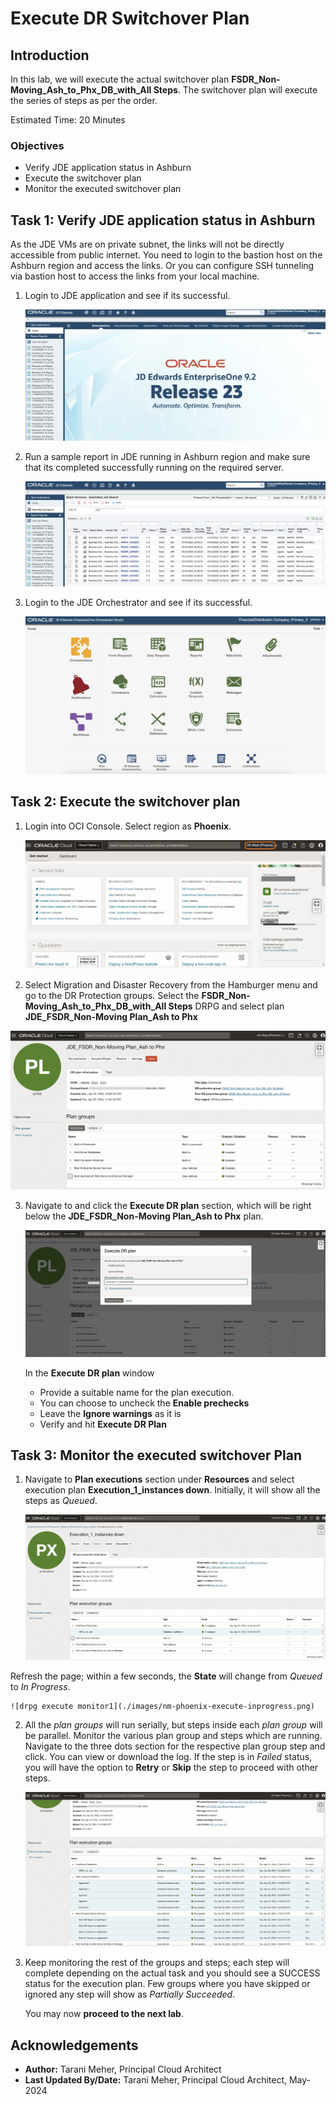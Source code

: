 # Execute DR Switchover Plan

## Introduction

In this lab, we will execute the actual switchover plan **FSDR\_Non-Moving\_Ash\_to\_Phx\_DB\_with\_All Steps**. The switchover plan will execute the series of steps as per the order.

Estimated Time: 20 Minutes

### Objectives

- Verify JDE application status in Ashburn
- Execute the switchover plan
- Monitor the executed switchover plan

## Task 1: Verify JDE application status in Ashburn

As the JDE VMs are on private subnet, the links will not be directly accessible from public internet. You need to login to the bastion host on the Ashburn region and access the links. Or you can configure SSH tunneling via bastion host to access the links from your local machine. 

1. Login to JDE application and see if its successful. 

    ![jde login](./images/ashburn-jde-login.png)

2. Run a sample report in JDE running in Ashburn region and make sure that its completed successfully running on the required server.

    ![ashburn-sample-report](./images/ashburn-sample-report.png)

3. Login to the JDE Orchestrator and see if its successful.

    ![ashburn-sample-ais](./images/ashburn-sample-ais.png) 

## Task 2: Execute the switchover plan

1. Login into OCI Console. Select region as **Phoenix**.
 
    ![oci console phoenix](./images/phoenix-region.png)

2. Select Migration and Disaster Recovery from the Hamburger menu and go to the DR Protection groups. Select the **FSDR\_Non-Moving\_Ash\_to\_Phx\_DB\_with\_All Steps** DRPG and select plan **JDE\_FSDR\_Non-Moving Plan\_Ash to Phx**

  ![drpg switchover plan](./images/nm-phoenix-sw-plan.png)

3. Navigate to and click the **Execute DR plan** section, which will be right below the **JDE\_FSDR\_Non-Moving Plan\_Ash to Phx** plan. 

    ![drpg execute plan](./images/nm-phoenix-execute-plan.png)

    In the **Execute DR plan** window

    - Provide a suitable name for the plan execution.
    - You can choose to uncheck the **Enable prechecks**
    - Leave the **Ignore warnings** as it is
    - Verify and hit **Execute DR Plan**

## Task 3: Monitor the executed switchover Plan

1. Navigate to **Plan executions** section under **Resources** and select execution plan **Execution\_1\_instances down**. Initially, it will show all the steps as *Queued*.

    ![drpg execute confirm](./images/nm-phoenix-execute-run-1.png)

  Refresh the page; within a few seconds, the **State** will change from *Queued* to *In Progress*.

    ![drpg execute monitor1](./images/nm-phoenix-execute-inprogress.png)

2. All the *plan groups* will run serially, but steps inside each *plan group* will be parallel. Monitor the various plan group and steps which are running. Navigate to the three dots section for the respective plan group step and click. You can view or download the log. If the step is in *Failed* status, you will have the option to **Retry** or **Skip** the step to proceed with other steps.

     ![drpg execute monitor success](./images/nm-phoenix-execute-success.png)

3. Keep monitoring the rest of the groups and steps; each step will complete depending on the actual task and you should see a SUCCESS status for the execution plan. Few groups where you have skipped or ignored any step will show as *Partially Succeeded*. 

    You may now **proceed to the next lab**.

## Acknowledgements

* **Author:** Tarani Meher, Principal Cloud Architect
* **Last Updated By/Date:** Tarani Meher, Principal Cloud Architect, May-2024

